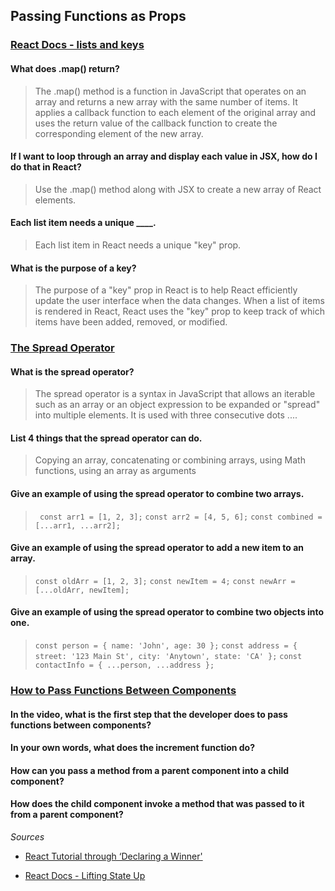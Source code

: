 ## Passing Functions as Props

### [React Docs - lists and keys](https://reactjs.org/docs/lists-and-keys.html)

#### What does .map() return?

> The .map() method is a function in JavaScript that operates on an array and returns a new array with the same number of items. It applies a callback function to each element of the original array and uses the return value of the callback function to create the corresponding element of the new array. 

#### If I want to loop through an array and display each value in JSX, how do I do that in React?

> Use the .map() method along with JSX to create a new array of React elements. 

#### Each list item needs a unique ____.

> Each list item in React needs a unique "key" prop. 

#### What is the purpose of a key?

> The purpose of a "key" prop in React is to help React efficiently update the user interface when the data changes. When a list of items is rendered in React, React uses the "key" prop to keep track of which items have been added, removed, or modified. 

### [The Spread Operator](https://medium.com/coding-at-dawn/how-to-use-the-spread-operator-in-javascript-b9e4a8b06fab)

#### What is the spread operator?

> The spread operator is a syntax in JavaScript that allows an iterable such as an array or an object expression to be expanded or "spread" into multiple elements. It is used with three consecutive dots ....

#### List 4 things that the spread operator can do.

> Copying an array, concatenating or combining arrays, using Math functions, using an array as arguments

#### Give an example of using the spread operator to combine two arrays.

> ` const arr1 = [1, 2, 3];`
`const arr2 = [4, 5, 6];`
`const combined = [...arr1, ...arr2];`

#### Give an example of using the spread operator to add a new item to an array.

> `const oldArr = [1, 2, 3];`
`const newItem = 4;`
`const newArr = [...oldArr, newItem];`

#### Give an example of using the spread operator to combine two objects into one.

> `const person = { name: 'John', age: 30 };`
`const address = { street: '123 Main St', city: 'Anytown', state: 'CA' };`
`const contactInfo = { ...person, ...address };`

### [How to Pass Functions Between Components](https://www.youtube.com/watch?v=c05OL7XbwXU)

#### In the video, what is the first step that the developer does to pass functions between components?

#### In your own words, what does the increment function do?

#### How can you pass a method from a parent component into a child component?

#### How does the child component invoke a method that was passed to it from a parent component?

*Sources*
- [React Tutorial through ‘Declaring a Winner'](https://reactjs.org/tutorial/tutorial.html)

- [React Docs - Lifting State Up](https://reactjs.org/docs/lifting-state-up.html)

